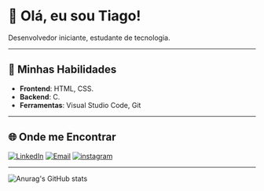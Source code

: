 # 👋 Olá, eu sou Tiago!

Desenvolvedor iniciante, estudante de tecnologia.

---

## 🚀 Minhas Habilidades

- **Frontend**: HTML, CSS.
- **Backend**: C.
- **Ferramentas**: Visual Studio Code, Git


---

## 🌐 Onde me Encontrar

[![LinkedIn](https://img.shields.io/badge/LinkedIn-0077B5?style=for-the-badge&logo=linkedin&logoColor=white)](https://www.linkedin.com/in/tiago-bastos-19387a277) [![Email](https://img.shields.io/badge/Gmail-D14836?style=for-the-badge&logo=gmail&logoColor=white)](mailto:tiagosdbastos@gmail.com) [![instagram](https://img.shields.io/badge/Instagram-E4405F?style=for-the-badge&logo=instagram&logoColor=white)](https://www.instagram.com/_.tiagosb/)

---

![Anurag's GitHub stats](https://github-readme-stats.vercel.app/api?username=tiagosdbastos&show_icons=true&theme=dark)


